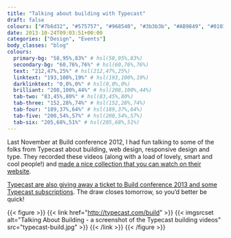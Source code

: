 ```yaml
---
title: "Talking about building with Typecast"
draft: false
colours: ["#7b6d32", "#575757", "#968540", "#3b3b3b", "#AB9849", "#010101", "#ffffff"]
date: 2013-10-24T09:03:51+00:00
categories: ["Design", "Events"]
body_classes: "blog"
colours:
  primary-bg: "58,95%,83%" # hsl(58,95%,83%)
  secondary-bg: "60,76%,76%" # hsl(60,76%,76%)
  text: "212,47%,25%" # hsl(212,47%,25%)
  linktext: "193,100%,19%" # hsl(193,100%,19%)
  darklinktext: "0,0%,0%" # hsl(0,0%,0%)
  brilliant: "208,100%,44%" # hsl(208,100%,44%)
  tab-two: "83,45%,80%" # hsl(83,45%,80%)
  tab-three: "152,28%,74%" # hsl(152,28%,74%)
  tab-four: "189,37%,64%" # hsl(189,37%,64%)
  tab-five: "200,54%,57%" # hsl(200,54%,57%)
  tab-six: "205,68%,51%" # hsl(205,68%,51%)
---
```


Last November at Build conference 2012, I had fun talking to some of the folks from Typecast about building, web design, responsive design and type. They recorded these videos (along with a load of lovely, smart and cool people!) and [made a nice collection that you can watch on their website](http://typecast.com/build).

[Typecast are also giving away a ticket to Build conference 2013 and some Typecast subscriptions](http://typecast.com/build#win). The draw closes tomorrow, so you’d better be quick!

{{< figure >}}
  {{< link href="http://typecast.com/build" >}}
  	{{< imgsrcset alt="Talking About Building - a screenshot of the Typecast building videos" src="typecast-build.jpg" >}}
  {{< /link >}}
{{< /figure >}}

	
